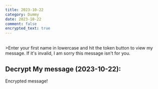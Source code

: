 ```yaml
---
title: 2023-10-22
category: Dummy
date: 2023-10-22
comment: false
encrypted_text: true
---
```


<br>
>Enter your first name in lowercase and hit the token button to view my message. If it's invalid, I am sorry this
message isn't for you.


## Decrypt My message (2023-10-22):
  <p class="encrypted" id="5fA2r8jukd3EcyzLePaY3QhsFaH38jrLaL7AMqvRa+Fb+2WAulh4mXqJElRw==">Encrypted message!</p>

